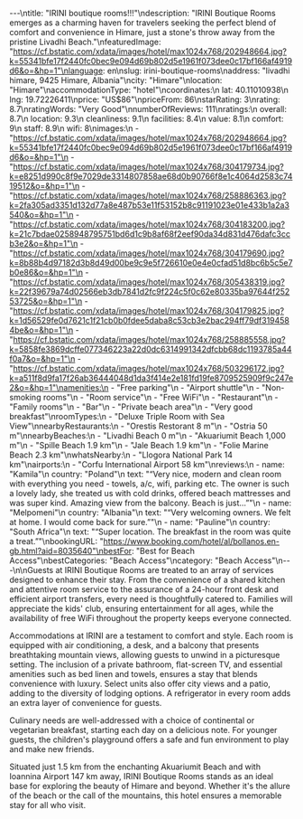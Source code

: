 ---\ntitle: "IRINI boutique rooms!!!"\ndescription: "IRINI Boutique Rooms emerges as a charming haven for travelers seeking the perfect blend of comfort and convenience in Himare, just a stone's throw away from the pristine Livadhi Beach."\nfeaturedImage: "https://cf.bstatic.com/xdata/images/hotel/max1024x768/202948664.jpg?k=55341bfe17f2440fc0bec9e094d69b802d5e1961f073dee0c17bf166af4919d6&o=&hp=1"\nlanguage: en\nslug: irini-boutique-rooms\naddress: "livadhi himare, 9425 Himare, Albania"\ncity: "Himare"\nlocation: "Himare"\naccommodationType: "hotel"\ncoordinates:\n  lat: 40.11010938\n  lng: 19.72226411\nprice: "US$86"\npriceFrom: 86\nstarRating: 3\nrating: 8.7\nratingWords: "Very Good"\nnumberOfReviews: 111\nratings:\n  overall: 8.7\n  location: 9.3\n  cleanliness: 9.1\n  facilities: 8.4\n  value: 8.1\n  comfort: 9\n  staff: 8.9\n  wifi: 8\nimages:\n  - "https://cf.bstatic.com/xdata/images/hotel/max1024x768/202948664.jpg?k=55341bfe17f2440fc0bec9e094d69b802d5e1961f073dee0c17bf166af4919d6&o=&hp=1"\n  - "https://cf.bstatic.com/xdata/images/hotel/max1024x768/304179734.jpg?k=e8251d990c8f9e7029de3314807858ae68d0b90766f8e1c4064d2583c7419512&o=&hp=1"\n  - "https://cf.bstatic.com/xdata/images/hotel/max1024x768/258886363.jpg?k=2fa305ad3351d132d77a8e487b53e11f53152b8c91191023e01e433b1a2a3540&o=&hp=1"\n  - "https://cf.bstatic.com/xdata/images/hotel/max1024x768/304183200.jpg?k=21c7bdae0258948795751bd6d1c9b8af68f2eef90da34d831d476dafc3ccb3e2&o=&hp=1"\n  - "https://cf.bstatic.com/xdata/images/hotel/max1024x768/304179690.jpg?k=8b88b4d97182d3b8d49d00be9c9e5f726610e0e4e0cfad51d8bc6b5c5e7b0e86&o=&hp=1"\n  - "https://cf.bstatic.com/xdata/images/hotel/max1024x768/305438319.jpg?k=22f39679a74d02566eb3db7841d2fc9f224c5f0c62e80335ba97644f25253725&o=&hp=1"\n  - "https://cf.bstatic.com/xdata/images/hotel/max1024x768/304179825.jpg?k=1d56529fe0d7621c1f21cb0b0fdee5daba8c53cb3e2bac294ff79df3194584be&o=&hp=1"\n  - "https://cf.bstatic.com/xdata/images/hotel/max1024x768/258885558.jpg?k=5858fe3869dcffe077346223a22d0dc6314991342dfcbb68dc1193785a44f0a7&o=&hp=1"\n  - "https://cf.bstatic.com/xdata/images/hotel/max1024x768/503296172.jpg?k=a511f8d9fa17f26ab36444048d1da3f414e2e181fd19fe8709525909f9c247e2&o=&hp=1"\namenities:\n  - "Free parking"\n  - "Airport shuttle"\n  - "Non-smoking rooms"\n  - "Room service"\n  - "Free WiFi"\n  - "Restaurant"\n  - "Family rooms"\n  - "Bar"\n  - "Private beach area"\n  - "Very good breakfast"\nroomTypes:\n  - "Deluxe Triple Room with Sea View"\nnearbyRestaurants:\n  - "Orestis Restorant 8 m"\n  - "Ostria 50 m"\nnearbyBeaches:\n  - "Livadhi Beach 0 m"\n  - "Akuariumit Beach 1,000 m"\n  - "Spille Beach 1.9 km"\n  - "Jale Beach 1.9 km"\n  - "Folie Marine Beach 2.3 km"\nwhatsNearby:\n  - "Llogora National Park 14 km"\nairports:\n  - "Corfu International Airport 58 km"\nreviews:\n  - name: "Kamila"\n    country: "Poland"\n    text: "“Very nice, modern and clean room with everything you need - towels, a/c, wifi, parking etc. The owner is such a lovely lady, she treated us with cold drinks, offered beach mattresses and was super kind. Amazing view from the balcony. Beach is just...”"\n  - name: "Melpomeni"\n    country: "Albania"\n    text: "“Very welcoming owners. We felt at home. I would come back for sure.”"\n  - name: "Pauline"\n    country: "South Africa"\n    text: "“Super location. The breakfast in the room was quite a treat.”"\nbookingURL: "https://www.booking.com/hotel/al/bollanos.en-gb.html?aid=8035640"\nbestFor: "Best for Beach Access"\nbestCategories: "Beach Access"\ncategory: "Beach Access"\n---\n\nGuests at IRINI Boutique Rooms are treated to an array of services designed to enhance their stay. From the convenience of a shared kitchen and attentive room service to the assurance of a 24-hour front desk and efficient airport transfers, every need is thoughtfully catered to. Families will appreciate the kids' club, ensuring entertainment for all ages, while the availability of free WiFi throughout the property keeps everyone connected.

Accommodations at IRINI are a testament to comfort and style. Each room is equipped with air conditioning, a desk, and a balcony that presents breathtaking mountain views, allowing guests to unwind in a picturesque setting. The inclusion of a private bathroom, flat-screen TV, and essential amenities such as bed linen and towels, ensures a stay that blends convenience with luxury. Select units also offer city views and a patio, adding to the diversity of lodging options. A refrigerator in every room adds an extra layer of convenience for guests.

Culinary needs are well-addressed with a choice of continental or vegetarian breakfast, starting each day on a delicious note. For younger guests, the children's playground offers a safe and fun environment to play and make new friends.

Situated just 1.5 km from the enchanting Akuariumit Beach and with Ioannina Airport 147 km away, IRINI Boutique Rooms stands as an ideal base for exploring the beauty of Himare and beyond. Whether it's the allure of the beach or the call of the mountains, this hotel ensures a memorable stay for all who visit.
